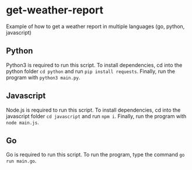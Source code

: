 # get-weather-report
Example of how to get a weather report in multiple languages (go, python, javascript)

## Python
Python3 is required to run this script. To install dependencies, cd into the python folder `cd python` and run `pip install requests`. Finally, run the program with `python3 main.py`.

## Javascript
Node.js is required to run this script. To install dependencies, cd into the javascript folder `cd javascript` and run `npm i`. Finally, run the program with `node main.js`.

## Go
Go is required to run this script. To run the program, type the command `go run main.go`.

